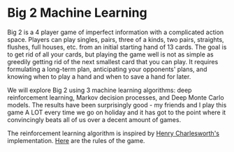# Big 2 Machine Learning
Big 2 is a 4 player game of imperfect information with a complicated action space. Players can play  singles, pairs, three of a kinds, two pairs, straights, flushes, full houses, etc. from an initial starting hand of 13 cards. The goal is to get rid of all your cards, but playing the game well is not as simple as greedily getting rid of the next smallest card that you can play. It requires formulating a long-term plan, anticipating your opponents' plans, and knowing when to play a hand and when to save a hand for later. 

We will explore Big 2 using 3 machine learning algorithms: deep reinforcement learning, Markov decision processes, and Deep Monte Carlo models. The results have been surprisingly good - my friends and I play this game A LOT every time we go on holiday and it has got to the point where it convincingly beats all of us over a decent amount of games.

The reinforcement learning algorithm is inspired by <a href="https://github.com/henrycharlesworth/big2_PPOalgorithm">Henry Charlesworth's</a> implementation. <a href="https://github.com/elliuhuang/big2-AI/blob/main/rules.md">Here</a> are the rules of the game.